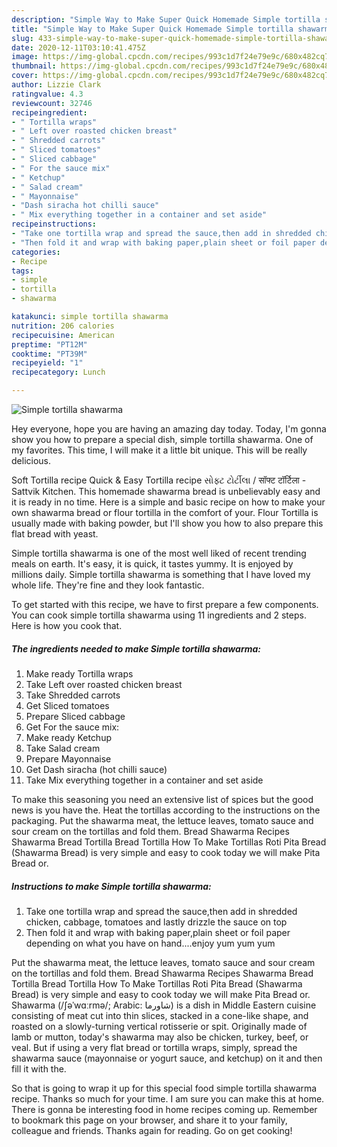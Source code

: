 ```yaml
---
description: "Simple Way to Make Super Quick Homemade Simple tortilla shawarma"
title: "Simple Way to Make Super Quick Homemade Simple tortilla shawarma"
slug: 433-simple-way-to-make-super-quick-homemade-simple-tortilla-shawarma
date: 2020-12-11T03:10:41.475Z
image: https://img-global.cpcdn.com/recipes/993c1d7f24e79e9c/680x482cq70/simple-tortilla-shawarma-recipe-main-photo.jpg
thumbnail: https://img-global.cpcdn.com/recipes/993c1d7f24e79e9c/680x482cq70/simple-tortilla-shawarma-recipe-main-photo.jpg
cover: https://img-global.cpcdn.com/recipes/993c1d7f24e79e9c/680x482cq70/simple-tortilla-shawarma-recipe-main-photo.jpg
author: Lizzie Clark
ratingvalue: 4.3
reviewcount: 32746
recipeingredient:
- " Tortilla wraps"
- " Left over roasted chicken breast"
- " Shredded carrots"
- " Sliced tomatoes"
- " Sliced cabbage"
- " For the sauce mix"
- " Ketchup"
- " Salad cream"
- " Mayonnaise"
- "Dash siracha hot chilli sauce"
- " Mix everything together in a container and set aside"
recipeinstructions:
- "Take one tortilla wrap and spread the sauce,then add in shredded chicken, cabbage, tomatoes and lastly drizzle the sauce on top"
- "Then fold it and wrap with baking paper,plain sheet or foil paper depending on what you have on hand....enjoy yum yum yum"
categories:
- Recipe
tags:
- simple
- tortilla
- shawarma

katakunci: simple tortilla shawarma 
nutrition: 206 calories
recipecuisine: American
preptime: "PT12M"
cooktime: "PT39M"
recipeyield: "1"
recipecategory: Lunch

---
```



![Simple tortilla shawarma](https://img-global.cpcdn.com/recipes/993c1d7f24e79e9c/680x482cq70/simple-tortilla-shawarma-recipe-main-photo.jpg)

Hey everyone, hope you are having an amazing day today. Today, I'm gonna show you how to prepare a special dish, simple tortilla shawarma. One of my favorites. This time, I will make it a little bit unique. This will be really delicious.

Soft Tortilla recipe Quick &amp; Easy Tortilla recipe સોફ્ટ ટોર્ટીલા / सॉफ्ट टॉर्टिला - Sattvik Kitchen. This homemade shawarma bread is unbelievably easy and it is ready in no time. Here is a simple and basic recipe on how to make your own shawarma bread or flour tortilla in the comfort of your. Flour Tortilla is usually made with baking powder, but I&#39;ll show you how to also prepare this flat bread with yeast.

Simple tortilla shawarma is one of the most well liked of recent trending meals on earth. It's easy, it is quick, it tastes yummy. It is enjoyed by millions daily. Simple tortilla shawarma is something that I have loved my whole life. They're fine and they look fantastic.


To get started with this recipe, we have to first prepare a few components. You can cook simple tortilla shawarma using 11 ingredients and 2 steps. Here is how you cook that.

<!--inarticleads1-->

##### The ingredients needed to make Simple tortilla shawarma:

1. Make ready  Tortilla wraps
1. Take  Left over roasted chicken breast
1. Take  Shredded carrots
1. Get  Sliced tomatoes
1. Prepare  Sliced cabbage
1. Get  For the sauce mix:
1. Make ready  Ketchup
1. Take  Salad cream
1. Prepare  Mayonnaise
1. Get Dash siracha (hot chilli sauce)
1. Take  Mix everything together in a container and set aside


To make this seasoning you need an extensive list of spices but the good news is you have the. Heat the tortillas according to the instructions on the packaging. Put the shawarma meat, the lettuce leaves, tomato sauce and sour cream on the tortillas and fold them. Bread Shawarma Recipes Shawarma Bread Tortilla Bread Tortilla How To Make Tortillas Roti Pita Bread (Shawarma Bread) is very simple and easy to cook today we will make Pita Bread or. 

<!--inarticleads2-->

##### Instructions to make Simple tortilla shawarma:

1. Take one tortilla wrap and spread the sauce,then add in shredded chicken, cabbage, tomatoes and lastly drizzle the sauce on top
1. Then fold it and wrap with baking paper,plain sheet or foil paper depending on what you have on hand....enjoy yum yum yum


Put the shawarma meat, the lettuce leaves, tomato sauce and sour cream on the tortillas and fold them. Bread Shawarma Recipes Shawarma Bread Tortilla Bread Tortilla How To Make Tortillas Roti Pita Bread (Shawarma Bread) is very simple and easy to cook today we will make Pita Bread or. Shawarma (/ʃəˈwɑːrmə/; Arabic: شاورما‎) is a dish in Middle Eastern cuisine consisting of meat cut into thin slices, stacked in a cone-like shape, and roasted on a slowly-turning vertical rotisserie or spit. Originally made of lamb or mutton, today&#39;s shawarma may also be chicken, turkey, beef, or veal. But if using a very flat bread or tortilla wraps, simply, spread the shawarma sauce (mayonnaise or yogurt sauce, and ketchup) on it and then fill it with the. 

So that is going to wrap it up for this special food simple tortilla shawarma recipe. Thanks so much for your time. I am sure you can make this at home. There is gonna be interesting food in home recipes coming up. Remember to bookmark this page on your browser, and share it to your family, colleague and friends. Thanks again for reading. Go on get cooking!
